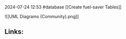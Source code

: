 2024-07-24 12:53
#database [[Create fuel-saver Tables]]

![[UML Diagrams (Community).png]]
## Links:



